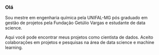 ### Olá

Sou mestre em engenharia química pela UNIFAL-MG pós graduado em  gestão de projetos pela Fundação Getúlio Vargas e estudante de data science.

Aqui você pode encontrar meus projetos como cientista de dados. Aceito colaborações em projetos e pesquisas na área de data science e machine learning. 

